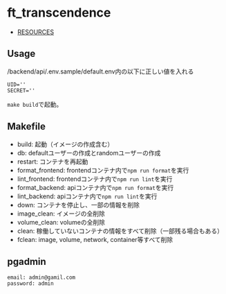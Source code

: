 # ft_transcendence

- [RESOURCES](https://quilled-discovery-253.notion.site/ft_transcendence-01d977dd4ba8439daa74b019bfec495b)

## Usage

/backend/api/.env.sample/default.env内の以下に正しい値を入れる

```
UID=''
SECRET=''
```

`make build`で起動。

## Makefile

- build: 起動（イメージの作成含む）
- db: defaultユーザーの作成とrandomユーザーの作成
- restart: コンテナを再起動
- format_frontend: frontendコンテナ内で`npm run format`を実行
- lint_frontend: frontendコンテナ内で`npm run lint`を実行
- format_backend: apiコンテナ内で`npm run format`を実行
- lint_backend: apiコンテナ内で`npm run lint`を実行
- down: コンテナを停止し、一部の情報を削除
- image_clean: イメージの全削除
- volume_clean: volumeの全削除
- clean: 稼働していないコンテナの情報をすべて削除（一部残る場合もある）
- fclean: image, volume, network, container等すべて削除

## pgadmin
```
email: admin@gamil.com
password: admin
```
